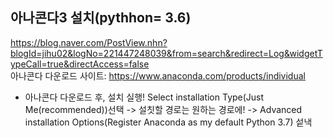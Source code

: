 ## 아나콘다3 설치(pythhon= 3.6)
https://blog.naver.com/PostView.nhn?blogId=jihu02&logNo=221447248039&from=search&redirect=Log&widgetTypeCall=true&directAccess=false  
아나콘다 다운로드 사이트: https://www.anaconda.com/products/individual  

- 아나콘다 다운로드 후, 설치 실행!
Select installation Type(Just Me(recommended))선택 -> 설칫할 경로는 원하는 경로에! -> Advanced installation Options(Register Anaconda as my default Python 3.7) 섵낵

